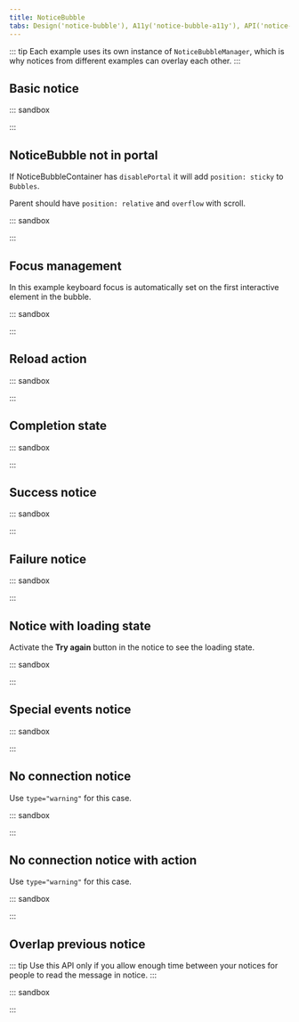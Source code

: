 ```yaml
---
title: NoticeBubble
tabs: Design('notice-bubble'), A11y('notice-bubble-a11y'), API('notice-bubble-api'), Example('notice-bubble-code'), Changelog('notice-bubble-changelog')
---
```


::: tip
Each example uses its own instance of `NoticeBubbleManager`, which is why notices from different examples can overlay each other.
:::

## Basic notice

::: sandbox

<script lang="tsx">
  export Demo from 'stories/components/notice-bubble/docs/examples/basic_notice.tsx';
</script>

:::

## NoticeBubble not in portal

If NoticeBubbleContainer has `disablePortal` it will add `position: sticky` to `Bubbles`.

Parent should have `position: relative` and `overflow` with scroll.

::: sandbox

<script lang="tsx">
  export Demo from 'stories/components/notice-bubble/docs/examples/noticebubble_not_in_portal.tsx';
</script>

:::

## Focus management

In this example keyboard focus is automatically set on the first interactive element in the bubble.

::: sandbox

<script lang="tsx">
  export Demo from 'stories/components/notice-bubble/docs/examples/undo_action.tsx';
</script>

:::

## Reload action

::: sandbox

<script lang="tsx">
  export Demo from 'stories/components/notice-bubble/docs/examples/reload_action.tsx';
</script>

:::

## Completion state

::: sandbox

<script lang="tsx">
  export Demo from 'stories/components/notice-bubble/docs/examples/completion_state.tsx';
</script>

:::

## Success notice

::: sandbox

<script lang="tsx">
  export Demo from 'stories/components/notice-bubble/docs/examples/success_notice.tsx';
</script>

:::

## Failure notice

::: sandbox

<script lang="tsx">
  export Demo from 'stories/components/notice-bubble/docs/examples/failure_notice.tsx';
</script>

:::

## Notice with loading state

Activate the **Try again** button in the notice to see the loading state.

::: sandbox

<script lang="tsx">
  export Demo from 'stories/components/notice-bubble/docs/examples/dynamic_notice.tsx';
</script>

:::

## Special events notice

::: sandbox

<script lang="tsx">
  export Demo from 'stories/components/notice-bubble/docs/examples/special_events_notice.tsx';
</script>

:::

## No connection notice

Use `type="warning"` for this case.

::: sandbox

<script lang="tsx">
  export Demo from 'stories/components/notice-bubble/docs/examples/no_connection_notice.tsx';
</script>

:::

## No connection notice with action

Use `type="warning"` for this case.

::: sandbox

<script lang="tsx">
  export Demo from 'stories/components/notice-bubble/docs/examples/no_connection_notice_with_action.tsx';
</script>

:::

## Overlap previous notice

::: tip
Use this API only if you allow enough time between your notices for people to read the message in notice.
:::

::: sandbox

<script lang="tsx">
  export Demo from 'stories/components/notice-bubble/docs/examples/replace_last_notice.tsx';
</script>

:::
